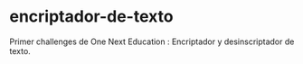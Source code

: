 # encriptador-de-texto
 Primer challenges de One Next Education : Encriptador  y desinscriptador de texto.
